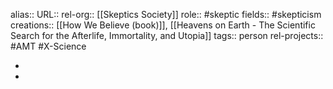 alias::
URL::
rel-org:: [[Skeptics Society]]
role:: #skeptic
fields:: #skepticism
creations:: [[How We Believe (book)]], [[Heavens on Earth - The Scientific Search for the Afterlife, Immortality, and Utopia]]
tags:: person
rel-projects:: #AMT #X-Science


-
-
